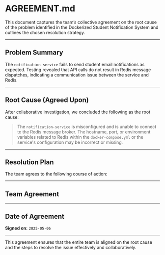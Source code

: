 # AGREEMENT.md

This document captures the team’s collective agreement on the root cause of the problem identified in the Dockerized Student Notification System and outlines the chosen resolution strategy.

---

## Problem Summary

The `notification-service` fails to send student email notifications as expected. Testing revealed that API calls do not result in Redis message dispatches, indicating a communication issue between the service and Redis.

---

## Root Cause (Agreed Upon)

After collaborative investigation, we concluded the following as the root cause:

> The `notification-service` is misconfigured and is unable to connect to the Redis message broker. The hostname, port, or environment variables related to Redis within the `docker-compose.yml` or the service's configuration may be incorrect or missing.

---

## Resolution Plan

The team agrees to the following course of action:


---

## Team Agreement


---

## Date of Agreement

**Signed on:** `2025-05-06`

---

This agreement ensures that the entire team is aligned on the root cause and the steps to resolve the issue effectively and collaboratively.